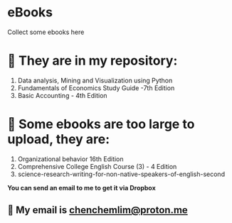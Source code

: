 # eBooks
Collect some ebooks here
# 📁 They are in my repository:

1. Data analysis, Mining and Visualization using Python
2. Fundamentals of Economics Study Guide -7th Edition
3. Basic Accounting - 4th Edition

# 📂 Some ebooks are too large to upload, they are:

1. Organizational behavior 16th Edition
2. Comprehensive College English Course (3) - 4 Edition
3. science-research-writing-for-non-native-speakers-of-english-second

__You can send an email to me to get it via Dropbox__

##  📧 My email is chenchemlim@proton.me